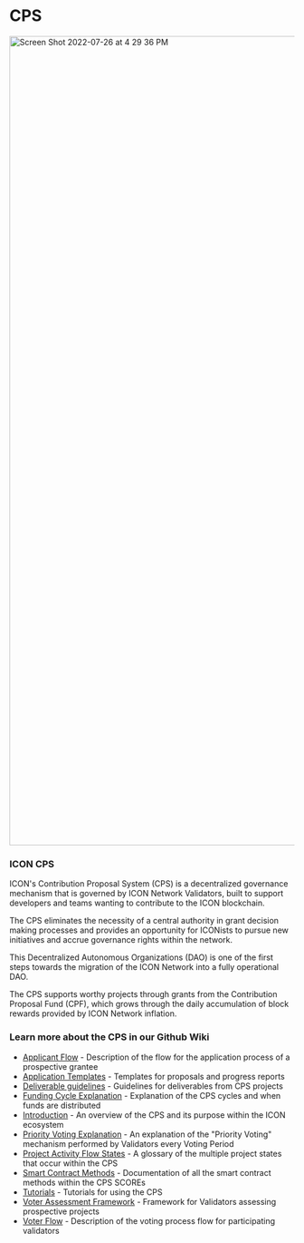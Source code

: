 # CPS
<img width="1427" alt="Screen Shot 2022-07-26 at 4 29 36 PM" src="https://user-images.githubusercontent.com/98855020/181115507-2e15d96d-454b-4982-a6c8-92b1b4bf2b2e.png">

### **ICON CPS**
ICON's Contribution Proposal System (CPS) is a decentralized governance mechanism that is governed by ICON Network Validators, built to support developers and teams wanting to contribute to the ICON blockchain.

The CPS eliminates the necessity of a central authority in grant decision making processes and provides an opportunity for ICONists to pursue new initiatives and accrue governance rights within the network.

This Decentralized Autonomous Organizations (DAO) is one of the first steps towards the migration of the ICON Network into a fully operational DAO. 

The CPS supports worthy projects through grants from the Contribution Proposal Fund (CPF), which grows through the daily accumulation of block rewards provided by ICON Network inflation. 

### **Learn more about the CPS in our Github Wiki**
- [Applicant Flow](https://github.com/icon-community/CPS/wiki/Applicant-Flow) - Description of the flow for the application process of a prospective grantee
- [Application Templates](https://github.com/icon-community/CPS/wiki/Application-Templates) - Templates for proposals and progress reports
- [Deliverable guidelines](https://github.com/icon-community/CPS/wiki/Deliverable-guidelines) - Guidelines for deliverables from CPS projects
- [Funding Cycle Explanation](https://github.com/icon-community/CPS/wiki/Funding-Cycle-Explanation) - Explanation of the CPS cycles and when funds are distributed
- [Introduction](https://github.com/icon-community/CPS/wiki/Introduction) - An overview of the CPS and its purpose within the ICON ecosystem
- [Priority Voting Explanation](https://github.com/icon-community/CPS/wiki/Priority-Voting-Explanation) - An explanation of the "Priority Voting" mechanism performed by Validators every Voting Period
- [Project Activity Flow States](https://github.com/icon-community/CPS/wiki/Project-Activity-Flow-States) - A glossary of the multiple project states that occur within the CPS
- [Smart Contract Methods](https://github.com/icon-community/CPS/wiki/Smart-Contract-Methods) - Documentation of all the smart contract methods within the CPS SCOREs
- [Tutorials](https://github.com/icon-community/CPS/wiki/Tutorials) - Tutorials for using the CPS
- [Voter Assessment Framework](https://github.com/icon-community/CPS/wiki/Voter-Assessment-Framework) - Framework for Validators assessing prospective projects
- [Voter Flow](https://github.com/icon-community/CPS/wiki/Voter-Flow) - Description of the voting process flow for participating validators